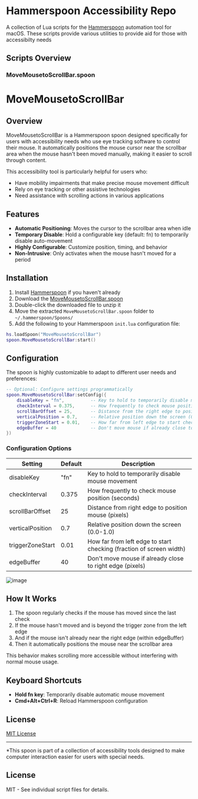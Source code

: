 # Hammerspoon Accessibility Repo

A collection of Lua scripts for the [Hammerspoon](https://www.hammerspoon.org/) automation tool for macOS. These scripts provide various utilities to provide aid for those with accessibilty needs 

## Scripts Overview

### MoveMousetoScrollBar.spoon

# MoveMousetoScrollBar

## Overview

MoveMousetoScrollBar is a Hammerspoon spoon designed specifically for users with accessibility needs who use eye tracking software to control their mouse. It automatically positions the mouse cursor near the scrollbar area when the mouse hasn't been moved manually, making it easier to scroll through content.

This accessibility tool is particularly helpful for users who:
- Have mobility impairments that make precise mouse movement difficult
- Rely on eye tracking or other assistive technologies
- Need assistance with scrolling actions in various applications

## Features

- **Automatic Positioning**: Moves the cursor to the scrollbar area when idle
- **Temporary Disable**: Hold a configurable key (default: fn) to temporarily disable auto-movement
- **Highly Configurable**: Customize position, timing, and behavior
- **Non-Intrusive**: Only activates when the mouse hasn't moved for a period

## Installation

1. Install [Hammerspoon](https://www.hammerspoon.org/) if you haven't already
2. Download the [MoveMousetoScrollBar.spoon](https://github.com/Phinnnty/Hammerspoon/raw/master/MoveMousetoScrollBar.spoon.zip)
3. Double-click the downloaded file to unzip it
4. Move the extracted `MoveMousetoScrollBar.spoon` folder to `~/.hammerspoon/Spoons/`
5. Add the following to your Hammerspoon `init.lua` configuration file:

```lua
hs.loadSpoon("MoveMousetoScrollBar")
spoon.MoveMousetoScrollBar:start()
```

## Configuration

The spoon is highly customizable to adapt to different user needs and preferences:

```lua
-- Optional: Configure settings programmatically
spoon.MoveMousetoScrollBar:setConfig({
    disableKey = "fn",          -- Key to hold to temporarily disable mouse movement
    checkInterval = 0.375,      -- How frequently to check mouse position (in seconds)
    scrollBarOffset = 25,       -- Distance from the right edge to position the mouse (in pixels)
    verticalPosition = 0.7,     -- Relative position down the screen (0.0-1.0)
    triggerZoneStart = 0.01,    -- How far from left edge to start checking (as fraction of screen width)
    edgeBuffer = 40             -- Don't move mouse if already close to right edge (in pixels)
})
```

### Configuration Options

| Setting | Default | Description |
|---------|---------|-------------|
| disableKey | "fn" | Key to hold to temporarily disable mouse movement |
| checkInterval | 0.375 | How frequently to check mouse position (seconds) |
| scrollBarOffset | 25 | Distance from right edge to position mouse (pixels) |
| verticalPosition | 0.7 | Relative position down the screen (0.0-1.0) |
| triggerZoneStart | 0.01 | How far from left edge to start checking (fraction of screen width) |
| edgeBuffer | 40 | Don't move mouse if already close to right edge (pixels) |

 ![image](https://github.com/user-attachments/assets/55499a8d-94d4-46b7-93c9-b6c994eb1317)

## How It Works

1. The spoon regularly checks if the mouse has moved since the last check
2. If the mouse hasn't moved and is beyond the trigger zone from the left edge
3. And if the mouse isn't already near the right edge (within edgeBuffer)
4. Then it automatically positions the mouse near the scrollbar area

This behavior makes scrolling more accessible without interfering with normal mouse usage.

## Keyboard Shortcuts

- **Hold fn key**: Temporarily disable automatic mouse movement
- **Cmd+Alt+Ctrl+R**: Reload Hammerspoon configuration

## License

[MIT License](https://opensource.org/licenses/MIT)

---

*This spoon is part of a collection of accessibility tools designed to make computer interaction easier for users with special needs. 


## License

MIT - See individual script files for details.
